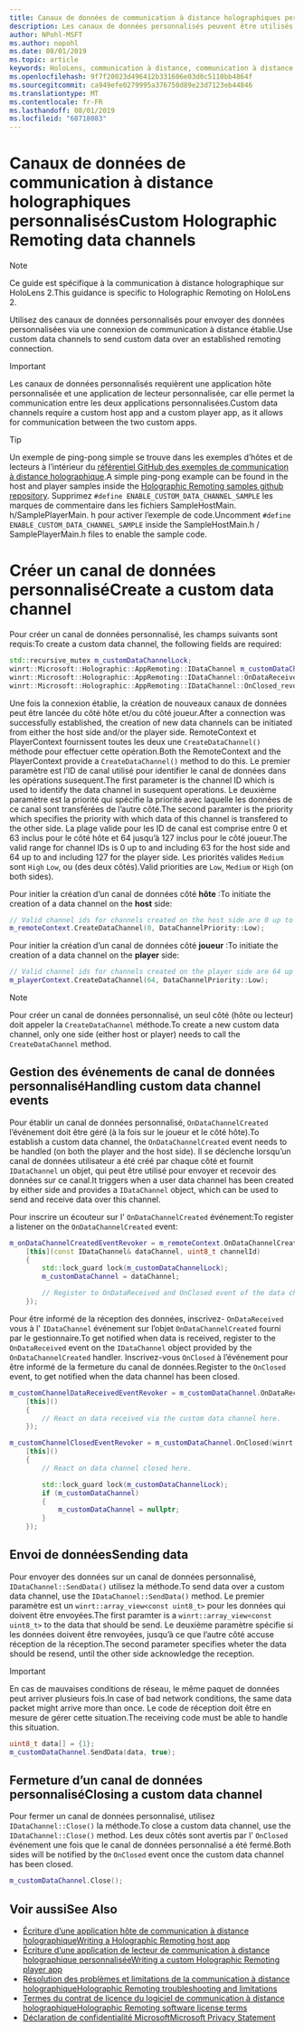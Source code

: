 ```yaml
---
title: Canaux de données de communication à distance holographiques personnalisés
description: Les canaux de données personnalisés peuvent être utilisés pour envoyer des données utilisateur sur la connexion de communication à distance holographique déjà établie.
author: NPohl-MSFT
ms.author: nopohl
ms.date: 08/01/2019
ms.topic: article
keywords: HoloLens, communication à distance, communication à distance holographique
ms.openlocfilehash: 9f7f20023d496412b331606e03d0c5110bb4864f
ms.sourcegitcommit: ca949efe0279995a376750d89e23d7123eb44846
ms.translationtype: MT
ms.contentlocale: fr-FR
ms.lasthandoff: 08/01/2019
ms.locfileid: "68718083"
---
```

# <a name="custom-holographic-remoting-data-channels"></a><span data-ttu-id="f4394-104">Canaux de données de communication à distance holographiques personnalisés</span><span class="sxs-lookup"><span data-stu-id="f4394-104">Custom Holographic Remoting data channels</span></span>

>[!NOTE]
><span data-ttu-id="f4394-105">Ce guide est spécifique à la communication à distance holographique sur HoloLens 2.</span><span class="sxs-lookup"><span data-stu-id="f4394-105">This guidance is specific to Holographic Remoting on HoloLens 2.</span></span>

<span data-ttu-id="f4394-106">Utilisez des canaux de données personnalisés pour envoyer des données personnalisées via une connexion de communication à distance établie.</span><span class="sxs-lookup"><span data-stu-id="f4394-106">Use custom data channels to send custom data over an established remoting connection.</span></span>

>[!IMPORTANT]
><span data-ttu-id="f4394-107">Les canaux de données personnalisés requièrent une application hôte personnalisée et une application de lecteur personnalisée, car elle permet la communication entre les deux applications personnalisées.</span><span class="sxs-lookup"><span data-stu-id="f4394-107">Custom data channels require a custom host app and a custom player app, as it allows for communication between the two custom apps.</span></span>

>[!TIP]
><span data-ttu-id="f4394-108">Un exemple de ping-pong simple se trouve dans les exemples d’hôtes et de lecteurs à l’intérieur du [référentiel GitHub des exemples de communication à distance holographique](https://github.com/microsoft/MixedReality-HolographicRemoting-Samples).</span><span class="sxs-lookup"><span data-stu-id="f4394-108">A simple ping-pong example can be found in the host and player samples inside the [Holographic Remoting samples github repository](https://github.com/microsoft/MixedReality-HolographicRemoting-Samples).</span></span> <span data-ttu-id="f4394-109">Supprimez ```#define ENABLE_CUSTOM_DATA_CHANNEL_SAMPLE``` les marques de commentaire dans les fichiers SampleHostMain. h/SamplePlayerMain. h pour activer l’exemple de code.</span><span class="sxs-lookup"><span data-stu-id="f4394-109">Uncomment ```#define ENABLE_CUSTOM_DATA_CHANNEL_SAMPLE``` inside the SampleHostMain.h / SamplePlayerMain.h files to enable the sample code.</span></span>


# <a name="create-a-custom-data-channel"></a><span data-ttu-id="f4394-110">Créer un canal de données personnalisé</span><span class="sxs-lookup"><span data-stu-id="f4394-110">Create a custom data channel</span></span>


<span data-ttu-id="f4394-111">Pour créer un canal de données personnalisé, les champs suivants sont requis:</span><span class="sxs-lookup"><span data-stu-id="f4394-111">To create a custom data channel, the following fields are required:</span></span>
```cpp
std::recursive_mutex m_customDataChannelLock;
winrt::Microsoft::Holographic::AppRemoting::IDataChannel m_customDataChannel = nullptr;
winrt::Microsoft::Holographic::AppRemoting::IDataChannel::OnDataReceived_revoker m_customChannelDataReceivedEventRevoker;
winrt::Microsoft::Holographic::AppRemoting::IDataChannel::OnClosed_revoker m_customChannelClosedEventRevoker;
```

<span data-ttu-id="f4394-112">Une fois la connexion établie, la création de nouveaux canaux de données peut être lancée du côté hôte et/ou du côté joueur.</span><span class="sxs-lookup"><span data-stu-id="f4394-112">After a connection was successfully established, the creation of new data channels can be initiated from either the host side and/or the player side.</span></span> <span data-ttu-id="f4394-113">RemoteContext et PlayerContext fournissent toutes les deux une ```CreateDataChannel()``` méthode pour effectuer cette opération.</span><span class="sxs-lookup"><span data-stu-id="f4394-113">Both the RemoteContext and the PlayerContext provide a ```CreateDataChannel()``` method to do this.</span></span> <span data-ttu-id="f4394-114">Le premier paramètre est l’ID de canal utilisé pour identifier le canal de données dans les opérations susequent.</span><span class="sxs-lookup"><span data-stu-id="f4394-114">The first parameter is the channel ID which is used to identify the data channel in susequent operations.</span></span> <span data-ttu-id="f4394-115">Le deuxième paramètre est la priorité qui spécifie la priorité avec laquelle les données de ce canal sont transférées de l’autre côté.</span><span class="sxs-lookup"><span data-stu-id="f4394-115">The second paramter is the priority which specifies the priority with which data of this channel is transfered to the other side.</span></span> <span data-ttu-id="f4394-116">La plage valide pour les ID de canal est comprise entre 0 et 63 inclus pour le côté hôte et 64 jusqu’à 127 inclus pour le côté joueur.</span><span class="sxs-lookup"><span data-stu-id="f4394-116">The valid range for channel IDs is 0 up to and including 63 for the host side and 64 up to and including 127 for the player side.</span></span> <span data-ttu-id="f4394-117">Les priorités valides ```Medium``` sont ```High``` ```Low```, ou (des deux côtés).</span><span class="sxs-lookup"><span data-stu-id="f4394-117">Valid priorities are ```Low```, ```Medium``` or ```High``` (on both sides).</span></span>

<span data-ttu-id="f4394-118">Pour initier la création d’un canal de données côté **hôte** :</span><span class="sxs-lookup"><span data-stu-id="f4394-118">To initiate the creation of a data channel on the **host** side:</span></span>
```cpp
// Valid channel ids for channels created on the host side are 0 up to and including 63
m_remoteContext.CreateDataChannel(0, DataChannelPriority::Low);
```

<span data-ttu-id="f4394-119">Pour initier la création d’un canal de données côté **joueur** :</span><span class="sxs-lookup"><span data-stu-id="f4394-119">To initiate the creation of a data channel on the **player** side:</span></span>
```cpp
// Valid channel ids for channels created on the player side are 64 up to and including 127
m_playerContext.CreateDataChannel(64, DataChannelPriority::Low);
```

>[!NOTE]
><span data-ttu-id="f4394-120">Pour créer un canal de données personnalisé, un seul côté (hôte ou lecteur) doit appeler la ```CreateDataChannel``` méthode.</span><span class="sxs-lookup"><span data-stu-id="f4394-120">To create a new custom data channel, only one side (either host or player) needs to call the ```CreateDataChannel``` method.</span></span>

## <a name="handling-custom-data-channel-events"></a><span data-ttu-id="f4394-121">Gestion des événements de canal de données personnalisé</span><span class="sxs-lookup"><span data-stu-id="f4394-121">Handling custom data channel events</span></span>

<span data-ttu-id="f4394-122">Pour établir un canal de données personnalisé, ```OnDataChannelCreated``` l’événement doit être géré (à la fois sur le joueur et le côté hôte).</span><span class="sxs-lookup"><span data-stu-id="f4394-122">To establish a custom data channel, the ```OnDataChannelCreated``` event needs to be handled (on both the player and the host side).</span></span> <span data-ttu-id="f4394-123">Il se déclenche lorsqu’un canal de données utilisateur a été créé par chaque côté et fournit ```IDataChannel``` un objet, qui peut être utilisé pour envoyer et recevoir des données sur ce canal.</span><span class="sxs-lookup"><span data-stu-id="f4394-123">It triggers when a user data channel has been created by either side and provides a ```IDataChannel``` object, which can be used to send and receive data over this channel.</span></span>

<span data-ttu-id="f4394-124">Pour inscrire un écouteur sur l' ```OnDataChannelCreated``` événement:</span><span class="sxs-lookup"><span data-stu-id="f4394-124">To register a listener on the ```OnDataChannelCreated``` event:</span></span>
```cpp
m_onDataChannelCreatedEventRevoker = m_remoteContext.OnDataChannelCreated(winrt::auto_revoke,
    [this](const IDataChannel& dataChannel, uint8_t channelId)
    {
        std::lock_guard lock(m_customDataChannelLock);
        m_customDataChannel = dataChannel;

        // Register to OnDataReceived and OnClosed event of the data channel here, see below...
    });
```

<span data-ttu-id="f4394-125">Pour être informé de la réception des données, inscrivez- ```OnDataReceived``` vous à l' ```IDataChannel``` événement sur l’objet ```OnDataChannelCreated``` fourni par le gestionnaire.</span><span class="sxs-lookup"><span data-stu-id="f4394-125">To get notified when data is received, register to the ```OnDataReceived``` event on the ```IDataChannel``` object provided by the ```OnDataChannelCreated``` handler.</span></span> <span data-ttu-id="f4394-126">Inscrivez-vous ```OnClosed``` à l’événement pour être informé de la fermeture du canal de données.</span><span class="sxs-lookup"><span data-stu-id="f4394-126">Register to the ```OnClosed``` event, to get notified when the data channel has been closed.</span></span>

```cpp
m_customChannelDataReceivedEventRevoker = m_customDataChannel.OnDataReceived(winrt::auto_revoke, 
    [this]()
    {
        // React on data received via the custom data channel here.
    });

m_customChannelClosedEventRevoker = m_customDataChannel.OnClosed(winrt::auto_revoke,
    [this]()
    {
        // React on data channel closed here.

        std::lock_guard lock(m_customDataChannelLock);
        if (m_customDataChannel)
        {
            m_customDataChannel = nullptr;
        }
    });
```

## <a name="sending-data"></a><span data-ttu-id="f4394-127">Envoi de données</span><span class="sxs-lookup"><span data-stu-id="f4394-127">Sending data</span></span>

<span data-ttu-id="f4394-128">Pour envoyer des données sur un canal de données personnalisé, ```IDataChannel::SendData()``` utilisez la méthode.</span><span class="sxs-lookup"><span data-stu-id="f4394-128">To send data over a custom data channel, use the ```IDataChannel::SendData()``` method.</span></span> <span data-ttu-id="f4394-129">Le premier paramètre est un ```winrt::array_view<const uint8_t>``` pour les données qui doivent être envoyées.</span><span class="sxs-lookup"><span data-stu-id="f4394-129">The first paramter is a ```winrt::array_view<const uint8_t>``` to the data that should be send.</span></span> <span data-ttu-id="f4394-130">Le deuxième paramètre spécifie si les données doivent être renvoyées, jusqu’à ce que l’autre côté accuse réception de la réception.</span><span class="sxs-lookup"><span data-stu-id="f4394-130">The second parameter specifies wheter the data should be resend, until the other side acknowledge the reception.</span></span> 

>[!IMPORTANT]
><span data-ttu-id="f4394-131">En cas de mauvaises conditions de réseau, le même paquet de données peut arriver plusieurs fois.</span><span class="sxs-lookup"><span data-stu-id="f4394-131">In case of bad network conditions, the same data packet might arrive more than once.</span></span> <span data-ttu-id="f4394-132">Le code de réception doit être en mesure de gérer cette situation.</span><span class="sxs-lookup"><span data-stu-id="f4394-132">The receiving code must be able to handle this situation.</span></span>

```cpp
uint8_t data[] = {1};
m_customDataChannel.SendData(data, true);
```

## <a name="closing-a-custom-data-channel"></a><span data-ttu-id="f4394-133">Fermeture d’un canal de données personnalisé</span><span class="sxs-lookup"><span data-stu-id="f4394-133">Closing a custom data channel</span></span>

<span data-ttu-id="f4394-134">Pour fermer un canal de données personnalisé, utilisez ```IDataChannel::Close()``` la méthode.</span><span class="sxs-lookup"><span data-stu-id="f4394-134">To close a custom data channel, use the ```IDataChannel::Close()``` method.</span></span> <span data-ttu-id="f4394-135">Les deux côtés sont avertis par l' ```OnClosed``` événement une fois que le canal de données personnalisé a été fermé.</span><span class="sxs-lookup"><span data-stu-id="f4394-135">Both sides will be notified by the ```OnClosed``` event once the custom data channel has been closed.</span></span>

```cpp
m_customDataChannel.Close();
```

## <a name="see-also"></a><span data-ttu-id="f4394-136">Voir aussi</span><span class="sxs-lookup"><span data-stu-id="f4394-136">See Also</span></span>
* [<span data-ttu-id="f4394-137">Écriture d’une application hôte de communication à distance holographique</span><span class="sxs-lookup"><span data-stu-id="f4394-137">Writing a Holographic Remoting host app</span></span>](holographic-remoting-create-host.md)
* [<span data-ttu-id="f4394-138">Écriture d’une application de lecteur de communication à distance holographique personnalisée</span><span class="sxs-lookup"><span data-stu-id="f4394-138">Writing a custom Holographic Remoting player app</span></span>](holographic-remoting-create-player.md)
* [<span data-ttu-id="f4394-139">Résolution des problèmes et limitations de la communication à distance holographique</span><span class="sxs-lookup"><span data-stu-id="f4394-139">Holographic Remoting troubleshooting and limitations</span></span>](holographic-remoting-troubleshooting.md)
* [<span data-ttu-id="f4394-140">Termes du contrat de licence du logiciel de communication à distance holographique</span><span class="sxs-lookup"><span data-stu-id="f4394-140">Holographic Remoting software license terms</span></span>](https://docs.microsoft.com/en-us/legal/mixed-reality/microsoft-holographic-remoting-software-license-terms)
* [<span data-ttu-id="f4394-141">Déclaration de confidentialité Microsoft</span><span class="sxs-lookup"><span data-stu-id="f4394-141">Microsoft Privacy Statement</span></span>](https://go.microsoft.com/fwlink/?LinkId=521839)